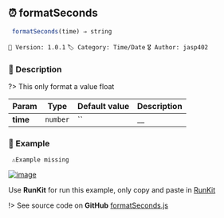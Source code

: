 ## ⏰ formatSeconds 

```javascript
 formatSeconds(time) ⇒ string 
``` 


`📢 Version: 1.0.1`  `🏷️ Category: Time/Date` `🎖️ Author: jasp402` 

### 📝 Description 


?> This only format a value float 


| Param | Type | Default value | Description |
| --- | --- | --- | --- |
| **time** | `number` | `` | __ | 



### 🧪 Example 


``` 
 ⚠️Example missing 
```




[![image](https://user-images.githubusercontent.com/8978470/89190058-8603d500-d566-11ea-914f-284448e5a1b6.png)](https://npm.runkit.com/js-packtools) 
 
Use **RunKit** for run this example, only copy and paste in [RunKit](https://npm.runkit.com/js-packtools)


!> See source code on **GitHub** [formatSeconds.js](https://github.com/jasp402/js-packtools/blob/master/lib/formatSeconds.js) 

